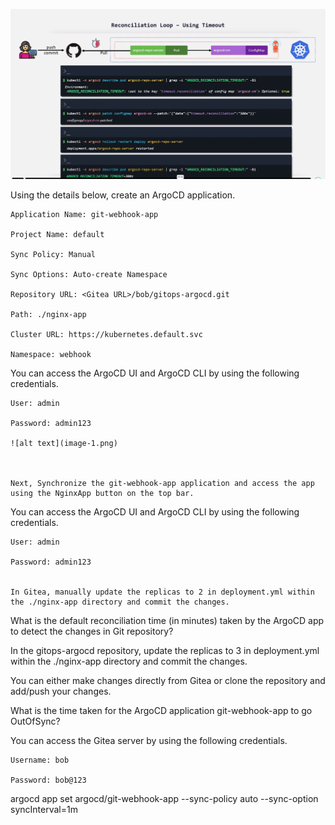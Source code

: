 ![alt text](image.png)


Using the details below, create an ArgoCD application.


    Application Name: git-webhook-app

    Project Name: default

    Sync Policy: Manual

    Sync Options: Auto-create Namespace

    Repository URL: <Gitea URL>/bob/gitops-argocd.git

    Path: ./nginx-app

    Cluster URL: https://kubernetes.default.svc

    Namespace: webhook



You can access the ArgoCD UI and ArgoCD CLI by using the following credentials.

    User: admin

    Password: admin123

    ![alt text](image-1.png)



    Next, Synchronize the git-webhook-app application and access the app using the NginxApp button on the top bar.



You can access the ArgoCD UI and ArgoCD CLI by using the following credentials.

    User: admin

    Password: admin123


    In Gitea, manually update the replicas to 2 in deployment.yml within the ./nginx-app directory and commit the changes.


What is the default reconciliation time (in minutes) taken by the ArgoCD app to detect the changes in Git repository?


In the gitops-argocd repository, update the replicas to 3 in deployment.yml within the ./nginx-app directory and commit the changes.

You can either make changes directly from Gitea or clone the repository and add/push your changes.


What is the time taken for the ArgoCD application git-webhook-app to go OutOfSync?


You can access the Gitea server by using the following credentials.

    Username: bob

    Password: bob@123


argocd app set argocd/git-webhook-app --sync-policy auto --sync-option syncInterval=1m

